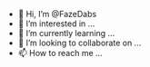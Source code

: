 - 👋 Hi, I’m @FazeDabs
- 👀 I’m interested in ...
- 🌱 I’m currently learning ...
- 💞️ I’m looking to collaborate on ...
- 📫 How to reach me ...

<!---
FazeDabs/FazeDabs is a ✨ special ✨ repository because its `README.md` (this file) appears on your GitHub profile.
You can click the Preview link to take a look at your changes.
--->
